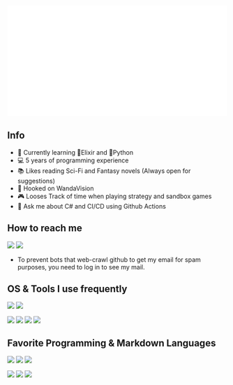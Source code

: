 ![](assets/profilemessage.svg)

## Info  
- 🏫 Currently learning 🧪Elixir and 🐍Python
- 💻 5 years of programming experience
- 📚 Likes reading Sci-Fi and Fantasy novels (Always open for suggestions)
- 🎥 Hooked on WandaVision
- 🎮 Looses Track of time when playing strategy and sandbox games
- 💬 Ask me about C# and CI/CD using Github Actions
## How to reach me
[![](https://img.shields.io/badge/-Send_Me_Memes_Discord-7289da?style=for-the-badge&logo=discord&logoColor=white)](https://discordapp.com/users/234013115187068929/)
[![](https://img.shields.io/badge/-Say_Hi_on_Twitter-1DA1F2?style=for-the-badge&logo=twitter&logoColor=white)](https://twitter.com/Lukas_Schaffer_)
* To prevent bots that web-crawl github to get my email for spam purposes, you need to log in to see my mail.
## OS & Tools I use frequently
![](https://img.shields.io/badge/-Windows-00a2ed?style=flat&logo=microsoft&logoColor=white)
![](https://img.shields.io/badge/-WSL-999?style=flat&logo=gnu-bash&logoColor=white)

![](https://img.shields.io/badge/-VS_Code-10a2ed?style=flat&logo=visual-studio-code&logoColor=white)
![](https://img.shields.io/badge/-Visual_Studio-8d2bA0?style=flat&logo=visual-studio&logoColor=white)
![](https://img.shields.io/badge/-Insomnia-5849BE?style=flat&logo=insomnia&logoColor=white)
![](https://img.shields.io/badge/-Docker-2496ED?style=flat&logo=docker&logoColor=white)

## Favorite Programming & Markdown Languages
![](https://img.shields.io/badge/-C_%23-239120?style=for-the-badge&logo=C-Sharp&logoColor=white)
![](https://img.shields.io/badge/-Javascript-F7DF1E?style=for-the-badge&logo=javascript&logoColor=black)
![](https://img.shields.io/badge/-Java-0084A7?style=for-the-badge&logo=java&logoColor=white)

![](https://img.shields.io/badge/-Markdown-000000?style=for-the-badge&logo=markdown&logoColor=white)
![](https://img.shields.io/badge/-Latex-008080?style=for-the-badge&logo=latex&logoColor=white)
![](https://img.shields.io/badge/-Html%26CSS-E34F26?style=for-the-badge&logo=html5&logoColor=white)
